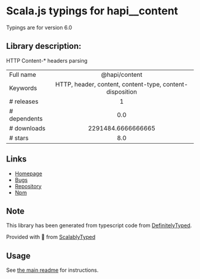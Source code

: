 
# Scala.js typings for hapi__content

Typings are for version 6.0

## Library description:
HTTP Content-* headers parsing

|                    |                 |
| ------------------ | :-------------: |
| Full name          | @hapi/content |
| Keywords           | HTTP, header, content, content-type, content-disposition |
| # releases         | 1 |
| # dependents       | 0.0 |
| # downloads        | 2291484.6666666665 |
| # stars            | 8.0 |

## Links
- [Homepage](https://github.com/hapijs/content#readme)
- [Bugs](https://github.com/hapijs/content/issues)
- [Repository](https://github.com/hapijs/content)
- [Npm](https://www.npmjs.com/package/%40hapi%2Fcontent)
    


## Note
This library has been generated from typescript code from [DefinitelyTyped](https://definitelytyped.org).

Provided with :purple_heart: from [ScalablyTyped](https://github.com/oyvindberg/ScalablyTyped)

## Usage
See [the main readme](../../readme.md) for instructions.


